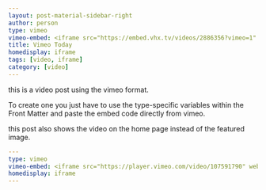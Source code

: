 ```yaml
---
layout: post-material-sidebar-right
author: person
type: vimeo
vimeo-embed: <iframe src="https://embed.vhx.tv/videos/2886356?vimeo=1" webkitallowfullscreen mozallowfullscreen allowfullscreen></iframe>
title: Vimeo Today
homedisplay: iframe
tags: [video, iframe]
category: [video]
---
```

this is a video post using the vimeo format.

To create one you just have to use the type-specific variables within the Front Matter and paste the embed code directly from vimeo.

this post also shows the video on the home page instead of the featured image.

``` yml
---
type: vimeo
vimeo-embed: <iframe src="https://player.vimeo.com/video/107591790" webkitallowfullscreen mozallowfullscreen allowfullscreen></iframe>
homedisplay: iframe
---
```